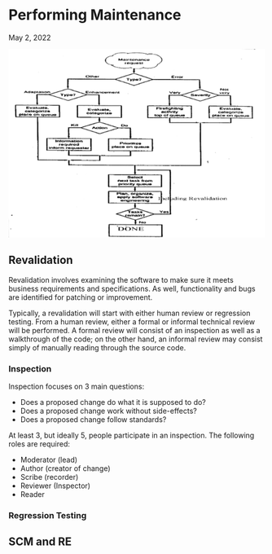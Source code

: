 # Performing Maintenance
May 2, 2022

![Maintenance Flow](../images/maintenance.png)
## Revalidation
Revalidation involves examining the software to make sure it meets business requirements and specifications. As well, functionality and bugs are identified for patching or improvement.

Typically, a revalidation will start with either human review or regression testing. From a human review, either a formal or informal technical review will be performed. A formal review will consist of an inspection as well as a walkthrough of the code; on the other hand, an informal review may consist simply of manually reading through the source code.

### Inspection
Inspection focuses on 3 main questions:
- Does a proposed change do what it is supposed to do?
- Does a proposed change work without side-effects?
- Does a proposed change follow standards?

At least 3, but ideally 5, people participate in an inspection. The following roles are required:
- Moderator (lead)
- Author (creator of change)
- Scribe (recorder)
- Reviewer (Inspector)
- Reader

### Regression Testing
## SCM and RE

